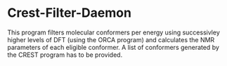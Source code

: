 # Crest-Filter-Daemon
This program filters molecular conformers per energy using successivley higher levels of DFT (using the ORCA program) and calculates the NMR parameters of each eligible conformer. A list of conformers generated by the CREST program has to be provided.
